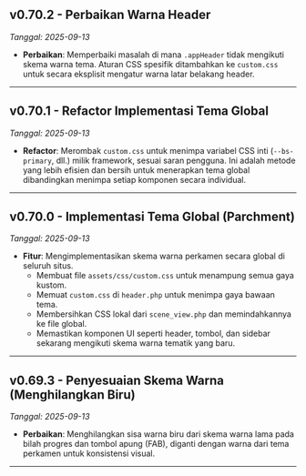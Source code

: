 ## v0.70.2 - Perbaikan Warna Header
*Tanggal: 2025-09-13*

- **Perbaikan**: Memperbaiki masalah di mana `.appHeader` tidak mengikuti skema warna tema. Aturan CSS spesifik ditambahkan ke `custom.css` untuk secara eksplisit mengatur warna latar belakang header.

---

## v0.70.1 - Refactor Implementasi Tema Global
*Tanggal: 2025-09-13*

- **Refactor**: Merombak `custom.css` untuk menimpa variabel CSS inti (`--bs-primary`, dll.) milik framework, sesuai saran pengguna. Ini adalah metode yang lebih efisien dan bersih untuk menerapkan tema global dibandingkan menimpa setiap komponen secara individual.

---

## v0.70.0 - Implementasi Tema Global (Parchment)
*Tanggal: 2025-09-13*

- **Fitur**: Mengimplementasikan skema warna perkamen secara global di seluruh situs.
  - Membuat file `assets/css/custom.css` untuk menampung semua gaya kustom.
  - Memuat `custom.css` di `header.php` untuk menimpa gaya bawaan tema.
  - Membersihkan CSS lokal dari `scene_view.php` dan memindahkannya ke file global.
  - Memastikan komponen UI seperti header, tombol, dan sidebar sekarang mengikuti skema warna tematik yang baru.

---

## v0.69.3 - Penyesuaian Skema Warna (Menghilangkan Biru)
*Tanggal: 2025-09-13*

- **Perbaikan**: Menghilangkan sisa warna biru dari skema warna lama pada bilah progres dan tombol apung (FAB), diganti dengan warna dari tema perkamen untuk konsistensi visual.

---